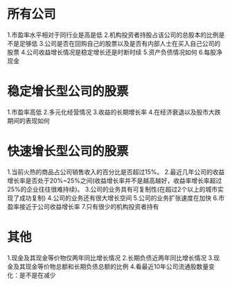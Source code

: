 
# 所有公司
1.市盈率水平相对于同行业是高是低
2.机构投资者持股占该公司的总股本的比例是不是足够低
3.公司是否在回购自己的股票以及是否有内部人士在买入自己公司的股票
4.公司收益增长情况是稳定增长还是时断时续
5.资产负债情况如何
6.每股净现金

# 稳定增长型公司的股票
1.市盈率高低
2.多元化经营情况
3.收益的长期增长率
4.在经济衰退以及股市大跌期间的表现如何

# 快速增长型公司的股票
1.当前火热的商品占公司销售收入的百分比是否超过15%。
2.最近几年公司的收益增长率是否处于20%~25%之间(收益增长率并不是越高越好，收益率增长率超过25%的企业往往很难持续)。
3.公司的业务具有可复制性(在超过2个以上的城市实现了成功复制)
4.公司的业务还有很大增长空间
5.公司的业务扩张速度在加快
6.市盈率接近于公司收益增长率
7.只有很少的机构投资者持有

# 其他
1.现金及其现金等价物仅两年同比增长情况
2.长期负债近两年同比增长情况
3.现金及其现金等价物总额和长期负债总额的比例
4.看最近10年公司流通股数量变化：是不是在减少
